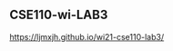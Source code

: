 ## CSE110-wi-LAB3
https://ljmxjh.github.io/wi21-cse110-lab3/
<link rel="stylesheet" href="https://ljmxjh.github.io/CSE110-LAB2/mystyle.css">
